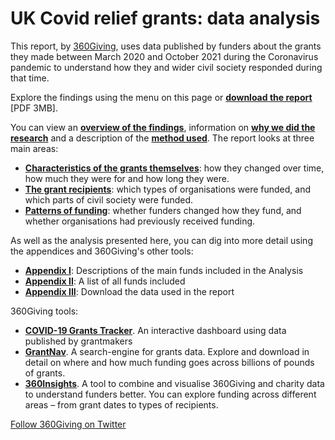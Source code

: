 # UK Covid relief grants: data analysis

This report, by [360Giving](https://www.threesixtygiving.org/), uses data published by funders about the grants they made between March 2020 and October 2021 during the Coronavirus pandemic to understand how they and wider civil society responded during that time.

Explore the findings using the menu on this page or **[download the report](data/covid_grants_research.pdf)** [PDF 3MB].

You can view an **[overview of the findings](overview.md)**, information on **[why we did the research](about.md)** and a description of the **[method used](method.md)**. The report looks at three main areas:

 - **[Characteristics of the grants themselves](about-grants/over-time.md)**: how they changed over time, how much they were for and how long they were.
 - **[The grant recipients](grant-recipients/recipient-types.md)**: which types of organisations were funded, and which parts of civil society were funded.
 - **[Patterns of funding](funding-patterns/changing-spend.md)**: whether funders changed how they fund, and whether organisations had previously received funding.   

<div class="flourish-embed flourish-chart" data-src="visualisation/7924816"></div>

As well as the analysis presented here, you can dig into more detail using the appendices and 360Giving's other tools:

- **[Appendix I](about-funds.md)**: Descriptions of the main funds included in the Analysis
- **[Appendix II](all-funds.md)**: A list of all funds included
- **[Appendix III](download.md)**: Download the data used in the report

360Giving tools:

- **[COVID-19 Grants Tracker](https://covidtracker.threesixtygiving.org/)**. An interactive dashboard using data published by grantmakers
- **[GrantNav](https://grantnav.threesixtygiving.org/)**. A search-engine for grants data. Explore and download in detail on where and how much funding goes across billions of pounds of grants.
- **[360Insights]()**. A tool to combine and visualise 360Giving and charity data to understand funders better. You can explore funding across different areas – from grant dates to types of recipients.

[Follow 360Giving on Twitter](https://twitter.com/360Giving)